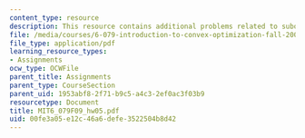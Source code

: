```yaml
---
content_type: resource
description: This resource contains additional problems related to suboptimal solution.
file: /media/courses/6-079-introduction-to-convex-optimization-fall-2009/00fe3a05e12c46a6defe3522504b8d42_MIT6_079F09_hw05.pdf
file_type: application/pdf
learning_resource_types:
- Assignments
ocw_type: OCWFile
parent_title: Assignments
parent_type: CourseSection
parent_uid: 1953abf8-2f71-b9c5-a4c3-2ef0ac3f03b9
resourcetype: Document
title: MIT6_079F09_hw05.pdf
uid: 00fe3a05-e12c-46a6-defe-3522504b8d42
---
```


